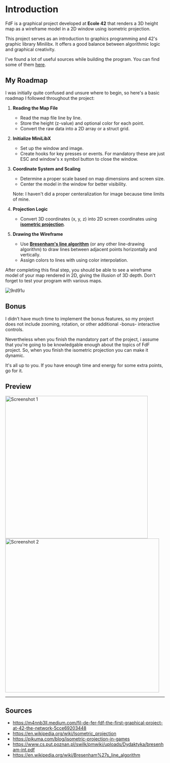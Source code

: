 # Introduction

FdF is a graphical project developed at **Ecole 42** that renders a 3D height map as a wireframe model in a 2D window using isometric projection.

This project serves as an introduction to graphics programming and 42's graphic library Minilibx. It offers a good balance between algorithmic logic and graphical creativity.

I've found a lot of useful sources while building the program. You can find some of them [here](#sources).

## My Roadmap

I was initially quite confused and unsure where to begin, so here's a basic roadmap I followed throughout the project:

1. **Reading the Map File**
   - Read the map file line by line.
   - Store the height (z-value) and optional color for each point.
   - Convert the raw data into a 2D array or a struct grid.

2. **Initialize MiniLibX**
   - Set up the window and image.
   - Create hooks for key presses or events. For mandatory these are just ESC and window's x symbol button to close the window.

3. **Coordinate System and Scaling**
   - Determine a proper scale based on map dimensions and screen size.
   - Center the model in the window for better visibility.

    Note: I haven't did a proper centeralization for image because time limits of mine.

5. **Projection Logic**
   - Convert 3D coordinates (x, y, z) into 2D screen coordinates using **[isometric projection](https://en.wikipedia.org/wiki/Isometric_projection)**.

6. **Drawing the Wireframe**
   - Use **[Bresenham's line algorithm](https://en.wikipedia.org/wiki/Bresenham%27s_line_algorithm)** (or any other line-drawing algorithm) to draw lines between adjacent points horizontally and vertically.
   - Assign colors to lines with using color interpolation.

After completing this final step, you should be able to see a wireframe model of your map rendered in 2D, giving the illusion of 3D depth. Don't forget to test your program with various maps.

![9rd91u](https://github.com/user-attachments/assets/4f6b6b50-842c-4ce8-b461-bd5baad0fb1c)

## Bonus

I didn’t have much time to implement the bonus features, so my project does not include zooming, rotation, or other additional -bonus- interactive controls.

Nevertheless when you finish the mandatory part of the project, i assume that you're going to be knowledgable enough about the topics of FdF project. So, when you finish the isometric projection you can make it dynamic.

It's all up to you. If you have enough time and energy for some extra points, go for it.

## Preview

<p align="left">
  <img src="https://github.com/user-attachments/assets/ef430f0c-6bde-4034-9e8a-56974aa35a01" alt="Screenshot 1" height="450"/><br>
  <img src="https://github.com/user-attachments/assets/6e60d77c-5563-42b7-a379-8698f904ea76" alt="Screenshot 2" height="486"/>
</p>

---

## Sources

- https://m4nnb3ll.medium.com/fil-de-fer-fdf-the-first-graphical-project-at-42-the-network-5cce69203448  
- https://en.wikipedia.org/wiki/Isometric_projection  
- https://pikuma.com/blog/isometric-projection-in-games  
- https://www.cs.put.poznan.pl/swilk/pmwiki/uploads/Dydaktyka/bresenham-int.pdf  
- https://en.wikipedia.org/wiki/Bresenham%27s_line_algorithm
